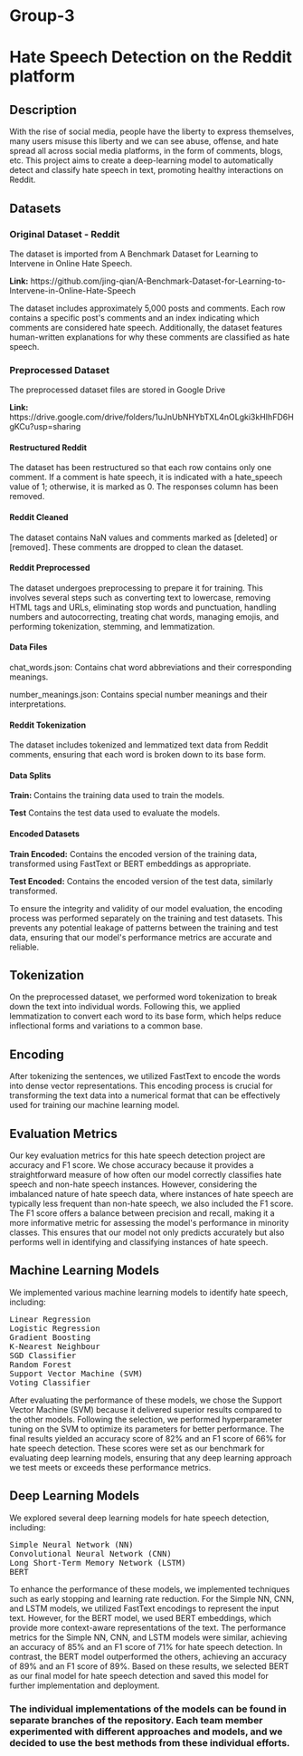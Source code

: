 # Group-3

# Hate Speech Detection on the Reddit platform

## Description

With the rise of social media, people have the liberty to express themselves, many users misuse this liberty and we can see abuse, offense, and hate spread all across social media platforms, in the form of comments, blogs, etc. This project aims to create a deep-learning model to automatically detect and classify hate speech in text, promoting healthy interactions on Reddit.

## Datasets

### Original Dataset - Reddit

The dataset is imported from A Benchmark Dataset for Learning to Intervene in Online Hate Speech. 
<p><b>Link:</b> https://github.com/jing-qian/A-Benchmark-Dataset-for-Learning-to-Intervene-in-Online-Hate-Speech</p>
<p>The dataset includes approximately 5,000 posts and comments. Each row contains a specific post's comments and an index indicating which comments are considered hate speech. Additionally, the dataset features human-written explanations for why these comments are classified as hate speech.</p>

### Preprocessed Dataset

The preprocessed dataset files are stored in Google Drive
<p><b>Link:</b> https://drive.google.com/drive/folders/1uJnUbNHYbTXL4nOLgki3kHIhFD6HgKCu?usp=sharing</p>

#### Restructured Reddit

<p>The dataset has been restructured so that each row contains only one comment. If a comment is hate speech, it is indicated with a hate_speech value of 1; otherwise, it is marked as 0. The responses column has been removed.</p>

#### Reddit Cleaned

<p>The dataset contains NaN values and comments marked as [deleted] or [removed]. These comments are dropped to clean the dataset.</p>

#### Reddit Preprocessed

<p>The dataset undergoes preprocessing to prepare it for training. This involves several steps such as converting text to lowercase, removing HTML tags and URLs, eliminating stop words and punctuation, handling numbers and autocorrecting, treating chat words, managing emojis, and performing tokenization, stemming, and lemmatization.</p>

#### Data Files

<p>chat_words.json: Contains chat word abbreviations and their corresponding meanings.</p>
<p>number_meanings.json: Contains special number meanings and their interpretations.</p>

#### Reddit Tokenization

<p>The dataset includes tokenized and lemmatized text data from Reddit comments, ensuring that each word is broken down to its base form.</p>

#### Data Splits

<p><b>Train: </b> Contains the training data used to train the models.</p>
<p><b>Test</b> Contains the test data used to evaluate the models.</p>

#### Encoded Datasets

<p><b>Train Encoded:</b> Contains the encoded version of the training data, transformed using FastText or BERT embeddings as appropriate.</p>
<p><b>Test Encoded:</b> Contains the encoded version of the test data, similarly transformed.</p>

<p>To ensure the integrity and validity of our model evaluation, the encoding process was performed separately on the training and test datasets. This prevents any potential leakage of patterns between the training and test data, ensuring that our model's performance metrics are accurate and reliable. </p>

## Tokenization 

<p>On the preprocessed dataset, we performed word tokenization to break down the text into individual words. Following this, we applied lemmatization to convert each word to its base form, which helps reduce inflectional forms and variations to a common base.</p>

## Encoding

<p>After tokenizing the sentences, we utilized FastText to encode the words into dense vector representations. This encoding process is crucial for transforming the text data into a numerical format that can be effectively used for training our machine learning model.</p>

## Evaluation Metrics

<p>Our key evaluation metrics for this hate speech detection project are accuracy and F1 score. We chose accuracy because it provides a straightforward measure of how often our model correctly classifies hate speech and non-hate speech instances. However, considering the imbalanced nature of hate speech data, where instances of hate speech are typically less frequent than non-hate speech, we also included the F1 score. The F1 score offers a balance between precision and recall, making it a more informative metric for assessing the model's performance in minority classes. This ensures that our model not only predicts accurately but also performs well in identifying and classifying instances of hate speech.</p>

## Machine Learning Models

<p>We implemented various machine learning models to identify hate speech, including:</p>
<pre>Linear Regression
Logistic Regression
Gradient Boosting
K-Nearest Neighbour
SGD Classifier
Random Forest
Support Vector Machine (SVM)
Voting Classifier</pre>
<p>After evaluating the performance of these models, we chose the Support Vector Machine (SVM) because it delivered superior results compared to the other models. Following the selection, we performed hyperparameter tuning on the SVM to optimize its parameters for better performance. The final results yielded an accuracy score of 82% and an F1 score of 66% for hate speech detection. These scores were set as our benchmark for evaluating deep learning models, ensuring that any deep learning approach we test meets or exceeds these performance metrics.</p>

## Deep Learning Models

<p>We explored several deep learning models for hate speech detection, including:</p>
<pre>Simple Neural Network (NN)
Convolutional Neural Network (CNN)
Long Short-Term Memory Network (LSTM)
BERT</pre>
<p>To enhance the performance of these models, we implemented techniques such as early stopping and learning rate reduction. For the Simple NN, CNN, and LSTM models, we utilized FastText encodings to represent the input text. However, for the BERT model, we used BERT embeddings, which provide more context-aware representations of the text. 
The performance metrics for the Simple NN, CNN, and LSTM models were similar, achieving an accuracy of 85% and an F1 score of 71% for hate speech detection. In contrast, the BERT model outperformed the others, achieving an accuracy of 89% and an F1 score of 89%.
Based on these results, we selected BERT as our final model for hate speech detection and saved this model for further implementation and deployment.</p>

### The individual implementations of the models can be found in separate branches of the repository. Each team member experimented with different approaches and models, and we decided to use the best methods from these individual efforts.

